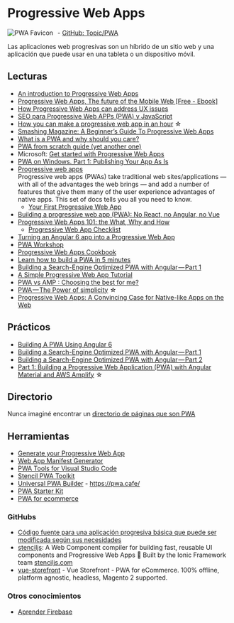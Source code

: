 # Progressive Web Apps

<img src="/dev.web/assets/img/pwa-favicon.png" alt="PWA Favicon" style="float:left;margin-right:10px;" /> - [GitHub: Topic/PWA](https://github.com/topics/pwa)

Las aplicaciones web progresivas son un híbrido de un sitio web y una aplicación que puede usar en una tableta o un dispositivo móvil.

## Lecturas

- [An introduction to Progressive Web Apps](https://medium.freecodecamp.org/an-introduction-to-progressive-web-apps-6aa75f32816f)
- [Progressive Web Apps, The future of the Mobile Web [Free - Ebook]](https://www.awwwards.com/PWA-ebook/)
- [How Progressive Web Apps can address UX issues](https://medium.com/dev-channel/mobile-web-through-the-users-eyes-d07689842ff8)
- [SEO para Progressive Web APPs (PWA) y JavaScript](https://www.analistaseo.es/posicionamiento-buscadores/seo-progressive-web-apps-pwa/)
- [How you can make a progressive web app in an hour](https://medium.freecodecamp.org/how-you-can-make-a-progressive-web-app-in-an-hour-7e36d560610e) ☆
- [Smashing Magazine: A Beginner’s Guide To Progressive Web Apps](https://www.smashingmagazine.com/2016/08/a-beginners-guide-to-progressive-web-apps/)
- [What is a PWA and why should you care?](https://blog.bitsrc.io/what-is-a-pwa-and-why-should-you-care-388afb6c0bad)
- [PWA from scratch guide (yet another one)](https://itnext.io/pwa-from-scratch-guide-yet-another-one-bdfa438b50aa)
- Microsoft: [Get started with Progressive Web Apps](https://docs.microsoft.com/en-us/microsoft-edge/progressive-web-apps/get-started)
- [PWA on Windows. Part 1: Publishing Your App As Is](https://blog.ailon.org/pwa-on-windows-part-1-publishing-your-app-as-is-d884133fc96d)
- [Progressive web apps](https://developer.mozilla.org/en-US/Apps/Progressive)  
    Progressive web apps (PWAs) take traditional web sites/applications — with all of the advantages the web brings — and add a number of features that give them many of the user experience advantages of native apps. This set of docs tells you all you need to know.
  - [Your First Progressive Web App](https://developers.google.com/web/fundamentals/codelabs/your-first-pwapp/?hl=en)
- [Building a progressive web app (PWA): No React, no Angular, no Vue](https://blog.logrocket.com/building-a-progressive-web-app-pwa-no-react-no-angular-no-vue-aefdded3b5e)
- [Progressive Web Apps 101: the What, Why and How](https://medium.freecodecamp.org/progressive-web-apps-101-the-what-why-and-how-4aa5e9065ac2)
  - [Progressive Web App Checklist](https://developers.google.com/web/progressive-web-apps/checklist)
- [Turning an Angular 6 app into a Progressive Web App](https://itnext.io/turning-an-angular-6-app-into-a-progressive-web-app-9e6fc6361ba6)
- [PWA Workshop](https://pwa-workshop.js.org/)
- [Progressive Web Apps Cookbook](https://pwa-cookbook.js.org/)
- [Learn how to build a PWA in 5 minutes](https://medium.com/dev-channel/learn-how-to-build-a-pwa-in-under-5-minutes-c860ad406ed)
- [Building a Search-Engine Optimized PWA with Angular — Part 1](https://blog.bitsrc.io/building-a-search-engine-optimized-pwa-with-angular-part-1-237ec0dc888e)
- [A Simple Progressive Web App Tutorial](https://medium.com/james-johnson/a-simple-progressive-web-app-tutorial-f9708e5f2605)
- [PWA vs AMP : Choosing the best for me?](https://codeburst.io/pwa-vs-amp-choosing-the-best-for-me-91c8c48ff152)
- [PWA — The Power of simplicity](https://medium.com/@krukmat/pwa-the-power-of-simplicity-aabbdba26e37) ☆
- [Progressive Web Apps: A Convincing Case for Native-like Apps on the Web](https://blog.bitsrc.io/progressive-web-apps-a-convincing-case-for-native-like-apps-on-the-web-8732bfa07945)

## Prácticos

- [Building A PWA Using Angular 6](https://www.smashingmagazine.com/2018/09/pwa-angular-6/)
- [Building a Search-Engine Optimized PWA with Angular — Part 1](https://blog.bitsrc.io/building-a-search-engine-optimized-pwa-with-angular-part-1-237ec0dc888e)
- [Building a Search-Engine Optimized PWA with Angular — Part 2](https://blog.bitsrc.io/building-an-search-engine-optimized-pwa-with-angular-part-2-4473aed90c14)
- [Part 1: Building a Progressive Web Application (PWA) with Angular Material and AWS Amplify](https://itnext.io/part-1-building-a-progressive-web-application-pwa-with-angular-material-and-aws-amplify-5c741c957259) ☆

## Directorio

Nunca imaginé encontrar un [directorio de páginas que son PWA](https://pwa-directory.appspot.com/)

## Herramientas

- [Generate your Progressive Web App](https://www.pwabuilder.com)
- [Web App Manifest Generator](https://app-manifest.firebaseapp.com/)
- [PWA Tools for Visual Studio Code](https://marketplace.visualstudio.com/items?itemName=johnpapa.pwa-tools)
- [Stencil PWA Toolkit](https://stenciljs.com/pwa)
- [Universal PWA Builder](https://github.com/lukeed/pwa) - https://pwa.cafe/
- [PWA Starter Kit](https://polymer.github.io/pwa-starter-kit/)
- [PWA for ecommerce](https://www.vuestorefront.io/)

### GitHubs

- [Código fuente para una aplicación progresiva básica que puede ser modificada según sus necesidades](https://github.com/Montellanos/pwa-angular-firebase)
- [stenciljs](https://github.com/ionic-team/stencil): A Web Component compiler for building fast, reusable UI components and Progressive Web Apps 💎 Built by the Ionic Framework team [stenciljs.com](https://stenciljs.com/)
- [vue-storefront](https://github.com/DivanteLtd/vue-storefront) - Vue Storefront - PWA for eCommerce. 100% offline, platform agnostic, headless, Magento 2 supported.

### Otros conocimientos

- [Aprender Firebase](https://firebase.google.com/docs/)
